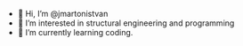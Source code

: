 - 👋 Hi, I’m @jmartonistvan
- 👀 I’m interested in structural engineering and programming
- 🌱 I’m currently learning coding.

<!---
jmartonistvan/jmartonistvan is a ✨ special ✨ repository because its `README.md` (this file) appears on your GitHub profile.
You can click the Preview link to take a look at your changes.
--->
